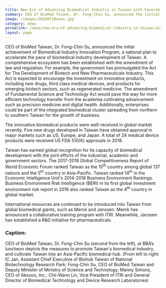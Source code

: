 ```yaml
---
title: New Era of Advancing Biomedical Industry in Taiwan with Favorable Environment
summary: CEO of BioMed Taiwan, Dr. Fong-Chin Su, announced the initial achievement of Biomedical Industry Innovation Program
image: /images/20180718news.jpg
category: news
permalink: /news/new-era-of-advancing-biomedical-industry-in-taiwan-with-favorable-environment/
layout: page
---
```


CEO of BioMed Taiwan, Dr. Fong-Chin Su, announced the initial achievement of Biomedical Industry Innovation Program, a national plan to accelerate the pace of biomedical industry development of Taiwan. A comprehensive ecosystem has been established with the amendment of law and regulation. For example, the government has promulgated the Act for The Development of Biotech and New Pharmaceuticals Industry. This Act is expected to encourage the investment on innovative products, including new drugs, third class medical devices, and products for emerging biotech sectors, such as regenerated medicine. The amendment of Fundamental Science and Technology Act would pave the way for more efficient technology transfer from the academia cultivating advancement such as precision medicine and digital health. Additionally, enterprises could be part of the integrated biomedical cluster spreading from northern to southern Taiwan for the growth of business.

The innovative biomedical products were well-received in global market recently. Five new drugs developed in Taiwan have obtained approval in major markets such as US, Europe, and Japan.  A total of 24 medical device products were received US FDA 510(K) approvals in 2018. 

Taiwan has earned global recognition for its capacity of biomedical development with the joint efforts of the industrial, academic and government sectors. The 2017-2018 Global Competitiveness Report of World Economic Forum ranked Taiwan as the 15<sup>th</sup> country among global 137 nations and the 5<sup>th</sup> country in Asia-Pacific. Taiwan ranked 14<sup>th</sup> in the Economic Intelligence Unit's 2014-2018 Business Environment Rankings. Business Environment Risk Intelligence (BERI) in its first global investment environment risk report in 2018 also ranked Taiwan as the 4<sup>th</sup> country in global market. 
 
International resources are continued to be introduced into Taiwan from global biomedical giants, such as Merck and Janssen. Merck has announced a collaborative training program with ITRI.  Meanwhile, Janssen has established a R&D initiative for pharmaceuticals.

### Caption:

CEO of BioMed Taiwan, Dr. Fong-Chin Su (second from the left), at BBA’s luncheon depicts the measures to promote Taiwan's biomedical industry, and cultivate Taiwan into an Asia-Pacific biomedical hub. (From left to right: IC Jan, Assistant Chief Executive of Biohub Taiwan of National Biotechnology Research Park; Fong-Chin Su, CEO of BioMed Taiwan and Deputy Minister of Ministry of Science and Technology; Manny Simons, CEO of Akouos, Inc.; Chii-Wann Lin, Vice President of ITRI and General Director of Biomedical Technology and Device Research Laboratories)
